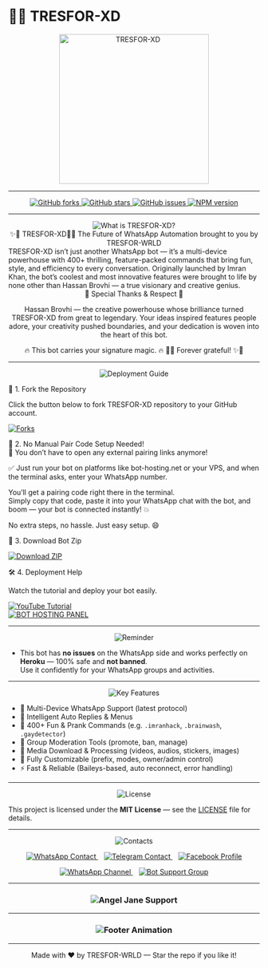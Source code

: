 # 🤖✨ TRESFOR-XD

<div align="center"> 
  <!-- Your branded bot image -->
  <img src="https://i.postimg.cc/Sxq2q3fP/In-Collage-20250809-114513368.jpg" alt="TRESFOR-XD" height="300" />
</div>

---

<p align="center">
  <a href="https://github.com/ahmadtech12/ITRESFOR-XD/fork">
    <img src="https://img.shields.io/github/forks/ahmadtech12/TRESFOR-XD?style=for-the-badge&logo=github&logoColor=white&label=Forks&color=darkgreen" alt="GitHub forks"/>
  </a>
  <a href="https://github.com/ahmadtech12/TRESFOR-XD/stargazers">
    <img src="https://img.shields.io/github/stars/ahmadtech12/IMRAN-BOT?style=for-the-badge&logo=github&label=Stars&color=yellow" alt="GitHub stars" />
  </a>
  <a href="https://github.com/ahmadtech12/TRESFOR-XD/issues">
    <img src="https://img.shields.io/github/issues/ahmadtech12/IMRAN-BOT?style=for-the-badge&logo=github&label=Issues&color=red" alt="GitHub issues" />
  </a>
  <a href="https://www.npmjs.com/package/TRESFOR-XD">
    <img src="https://img.shields.io/npm/v/TRESFOR-XD?style=for-the-badge&color=blue" alt="NPM version" />
  </a>
</p>

---

<div align="center">
  <img src="https://readme-typing-svg.demolab.com?font=Fredoka+One&size=30&pause=1000&color=32cd32,ff6347,1e90ff&center=true&width=400&height=40&lines=What+is+TRESFOR-XD%3F" alt="What is TRESFOR-XD?" />
</div>

<div align="center">
✨🚀 TRESFOR-XD🚀✨
The Future of WhatsApp Automation brought to you by TRESFOR-WRLD

</div> 
TRESFOR-XD isn’t just another WhatsApp bot — it’s a multi-device powerhouse with 400+ thrilling, feature-packed commands that bring fun, style, and efficiency to every conversation.
Originally launched by Imran Khan, the bot’s coolest and most innovative features were brought to life by none other than Hassan Brovhi — a true visionary and creative genius.

<div align="center">
💎 Special Thanks & Respect 💎

Hassan Brovhi — the creative powerhouse whose brilliance turned TRESFOR-XD from great to legendary.
Your ideas inspired features people adore, your creativity pushed boundaries,
and your dedication is woven into the heart of this bot.

🔥 This bot carries your signature magic. 🔥
🚀✨ Forever grateful! ✨🚀

</div>

---

<div align="center">
  <img src="https://readme-typing-svg.demolab.com?font=Fredoka+One&size=30&pause=1000&color=00ced1,ff4500,32cd32&center=true&width=400&height=40&lines=Deployment+Guide" alt="Deployment Guide" />
</div>

🚀 1. Fork the Repository

Click the button below to fork TRESFOR-XD repository to your GitHub account.

<p align="left">
  <a href="https://github.com/ahmadtech12/IMRAN-BOT/fork">
    <img src="https://img.shields.io/github/forks/ahmadtech12/IMRAN-BOT?style=for-the-badge&logo=github&logoColor=white&label=Forks&color=darkgreen" alt="Forks"/>
  </a>
</p>

🎉 2. No Manual Pair Code Setup Needed!  
🧠 You don’t have to open any external pairing links anymore!

✅ Just run your bot on platforms like bot-hosting.net or your VPS, and when the terminal asks, enter your WhatsApp number.

You’ll get a pairing code right there in the terminal.  
Simply copy that code, paste it into your WhatsApp chat with the bot, and boom — your bot is connected instantly! 💥

No extra steps, no hassle. Just easy setup. 😄

💾 3. Download Bot Zip

<p align="left">
  <a href="https://github.com/ahmadtech12/IMRAN-BOT/archive/refs/heads/main.zip">
    <img src="https://img.shields.io/badge/Download-Zip-blueviolet?style=for-the-badge&logo=github" alt="Download ZIP"/>
  </a>
</p>

🛠️ 4. Deployment Help

Watch the tutorial and deploy your bot easily.

<div align="left">
  <a href="https://youtu.be/iqP_yUA_t6o?si=jC8tEcczM8acv19F">
    <img src="https://img.shields.io/badge/TUTORIAL-red?style=for-the-badge&logo=youtube" alt="YouTube Tutorial"/>
  </a><br>
  <a href="https://bot-hosting.net/?aff=1068419752923508776">
    <img src="https://img.shields.io/badge/Bothosting%20Panel-green?style=for-the-badge" alt="BOT HOSTING PANEL"/>
  </a>
</div>

---

<div align="center">
  <img src="https://readme-typing-svg.demolab.com?font=Fredoka+One&size=30&pause=1000&color=ff6347,32cd32,ff4500&center=true&width=400&height=40&lines=Reminder" alt="Reminder" />
</div>

- This bot has **no issues** on the WhatsApp side and works perfectly on **Heroku** — 100% safe and **not banned**.  
Use it confidently for your WhatsApp groups and activities.

---

<div align="center">
  <img src="https://readme-typing-svg.demolab.com?font=Fredoka+One&size=30&pause=1000&color=1e90ff,ff6347,32cd32&center=true&width=400&height=40&lines=Key+Features" alt="Key Features" />
</div>

- 💬 Multi-Device WhatsApp Support (latest protocol)  
- 🧠 Intelligent Auto Replies & Menus  
- 🎉 400+ Fun & Prank Commands (e.g. `.imranhack`, `.brainwash`, `.gaydetector`)  
- 🔧 Group Moderation Tools (promote, ban, manage)  
- 📁 Media Download & Processing (videos, audios, stickers, images)  
- 🤖 Fully Customizable (prefix, modes, owner/admin control)  
- ⚡ Fast & Reliable (Baileys-based, auto reconnect, error handling)

---

<div align="center">
  <img src="https://readme-typing-svg.demolab.com?font=Fredoka+One&size=30&pause=1000&color=ffa500,ff6347,1e90ff&center=true&width=400&height=40&lines=License" alt="License" />
</div>

This project is licensed under the **MIT License** — see the [LICENSE](LICENSE) file for details.

---

<div align="center">
  <img src="https://readme-typing-svg.demolab.com?font=Fredoka+One&size=30&pause=1000&color=32cd32,00aced,1877f2&center=true&width=400&height=40&lines=Contacts" alt="Contacts" />
</div>

<p align="center">
  <a href="https://wa.me/923414344575" target="_blank" rel="noopener noreferrer">
    <img title="WhatsApp Contact" src="https://img.shields.io/badge/WhatsApp-%2325D366?style=for-the-badge&logo=whatsapp&logoColor=white" alt="WhatsApp Contact" />
  </a>
  &nbsp;&nbsp;
  <a href="https://t.me/imrankhanbe" target="_blank" rel="noopener noreferrer">
    <img title="Telegram Contact" src="https://img.shields.io/badge/Telegram-%230068FF?style=for-the-badge&logo=telegram&logoColor=white" alt="Telegram Contact" />
  </a>
  &nbsp;&nbsp;
  <a href="https://www.facebook.com/imrankhanicfu" target="_blank" rel="noopener noreferrer">
    <img title="Facebook Profile" src="https://img.shields.io/badge/Facebook-%231877F2?style=for-the-badge&logo=facebook&logoColor=white" alt="Facebook Profile" />
  </a>
</p>

<p align="center">
  <a href="https://whatsapp.com/channel/0029VbAoVt0Bqbr1vsgafC3r" target="_blank" rel="noopener noreferrer">
    <img title="WhatsApp Channel" src="https://img.shields.io/badge/WhatsApp_Channel-%2325D366?style=for-the-badge&logo=whatsapp&logoColor=white" alt="WhatsApp Channel" />
  </a>
  &nbsp;&nbsp;
  <a href="https://chat.whatsapp.com/GPIsXLbnQFZ0tRmHJWQZkQ?mode=ac_t" target="_blank" rel="noopener noreferrer">
    <img title="Bot Support Group" src="https://img.shields.io/badge/Bot_Support_Group-%2325D366?style=for-the-badge&logo=whatsapp&logoColor=white" alt="Bot Support Group" />
  </a>
</p>

---

<div align="center">
  <h3>
    <img 
      src="https://readme-typing-svg.herokuapp.com?font=Fira+Code&size=20&duration=6000&color=ff1493,ff69b4,ff00ff,00ffff,32cd32,ffd700&background=000000&center=true&vCenter=true&width=900&lines=Angel+Jane%E2%80%99s+support+and+inspiration+turned+ideas+into+reality;Her+belief+fueled+IMRAN-BOT%E2%80%99s+success;Thanks+for+being+the+spark+behind+it+all.+✨" 
      alt="Angel Jane Support" 
    />
  </h3>
</div>

---

<h3 align="center">
  <img src="https://readme-typing-svg.herokuapp.com?font=Fira+Code&size=20&duration=3000&color=FFFFFF&background=000000&center=true&vCenter=true&width=600&lines=🤖+TRESFOR+XD+by+TRESFOR+WRLD;⚡+The+Future+of+WhatsApp+Bots+is+Here" alt="Footer Animation" />
</h3>

---

<p align="center">Made with ❤️ by TRESFOR-WRLD — Star the repo if you like it!</p>

